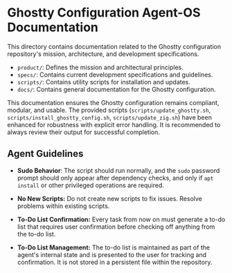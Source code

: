 # Ghostty Configuration Agent-OS Documentation

This directory contains documentation related to the Ghostty configuration repository's mission, architecture, and development specifications.

- `product/`: Defines the mission and architectural principles.
- `specs/`: Contains current development specifications and guidelines.
- `scripts/`: Contains utility scripts for installation and updates.
- `docs/`: Contains general documentation for the Ghostty configuration.

This documentation ensures the Ghostty configuration remains compliant, modular, and usable. The provided scripts (`scripts/update_ghostty.sh`, `scripts/install_ghostty_config.sh`, `scripts/update_zig.sh`) have been enhanced for robustness with explicit error handling. It is recommended to always review their output for successful completion.

## Agent Guidelines

*   **Sudo Behavior**: The script should run normally, and the `sudo` password prompt should only appear after dependency checks, and only if `apt install` or other privileged operations are required.
*   **No New Scripts:** Do not create new scripts to fix issues. Resolve problems within existing scripts.
*   **To-Do List Confirmation:** Every task from now on must generate a to-do list that requires user confirmation before checking off anything from the to-do list.

*   **To-Do List Management:** The to-do list is maintained as part of the agent's internal state and is presented to the user for tracking and confirmation. It is not stored in a persistent file within the repository.